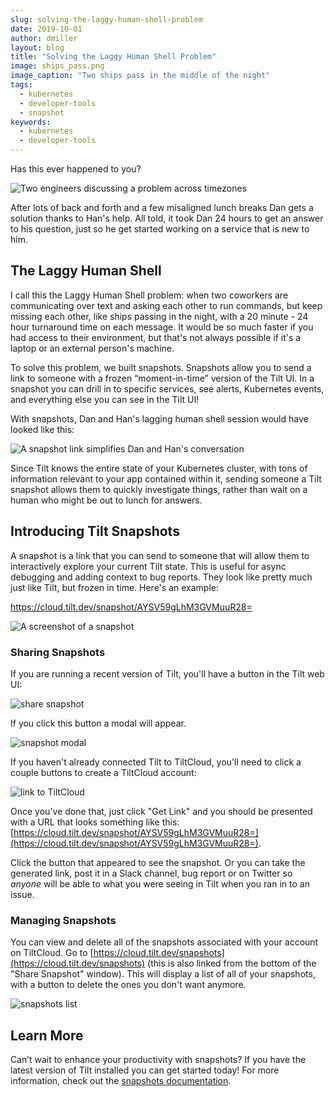 ```yaml
---
slug: solving-the-laggy-human-shell-problem
date: 2019-10-01
author: dmiller
layout: blog
title: "Solving the Laggy Human Shell Problem"
image: ships_pass.png
image_caption: "Two ships pass in the middle of the night"
tags:
  - kubernetes
  - developer-tools
  - snapshot
keywords:
  - kubernetes
  - developer-tools
---
```


Has this ever happened to you?

![Two engineers discussing a problem across timezones](/assets/images/solving-the-laggy-human-shell-problem/without_snapshots.png)

After lots of back and forth and a few misaligned lunch breaks Dan gets a solution thanks to Han's help. All told, it took Dan 24 hours to get an answer to his question, just so he get started working on a service that is new to him.

## The Laggy Human Shell

I call this the Laggy Human Shell problem: when two coworkers are communicating over text and asking each other to run commands, but keep missing each other, like ships passing in the night, with a 20 minute - 24 hour turnaround time on each message. It would be so much faster if you had access to their environment, but that's not always possible if it's a laptop or an external person's machine.

To solve this problem, we built snapshots. Snapshots allow you to send a link to someone with a frozen “moment-in-time” version of the Tilt UI. In a snapshot you can drill in to specific services, see alerts, Kubernetes events, and everything else you can see in the Tilt UI!

With snapshots, Dan and Han's lagging human shell session would have looked like this:

![A snapshot link simplifies Dan and Han's conversation](/assets/images/solving-the-laggy-human-shell-problem/with_snapshots.png)

Since Tilt knows the entire state of your Kubernetes cluster, with tons of information relevant to your app contained within it, sending someone a Tilt snapshot allows them to quickly investigate things, rather than wait on a human who might be out to lunch for answers.

## Introducing Tilt Snapshots

A snapshot is a link that you can send to someone that will allow them to interactively explore your current Tilt state. This is useful for async debugging and adding context to bug reports. They look like pretty much just like Tilt, but frozen in time. Here's an example:

https://cloud.tilt.dev/snapshot/AYSV59gLhM3GVMuuR28=

![A screenshot of a snapshot](/assets/images/solving-the-laggy-human-shell-problem/with_snapshots.png)

### Sharing Snapshots

If you are running a recent version of Tilt, you'll have a button in the Tilt web UI:

![share snapshot](/assets/images/solving-the-laggy-human-shell-problem/share-snapshot-button.png)

If you click this button a modal will appear.

![snapshot modal](/assets/images/solving-the-laggy-human-shell-problem/snapshot-modal.png)

If you haven't already connected Tilt to TiltCloud, you'll need to click a couple
buttons to create a TiltCloud account:

![link to TiltCloud](/assets/images/solving-the-laggy-human-shell-problem/link-to-tiltcloud.png)

Once you've done that, just click "Get Link" and you should be presented with a
URL that looks something like this: [https://cloud.tilt.dev/snapshot/AYSV59gLhM3GVMuuR28=](https://cloud.tilt.dev/snapshot/AYSV59gLhM3GVMuuR28=).

Click the button that appeared to see the snapshot. Or you can take the generated link, post it in a Slack channel, bug report or on Twitter so _anyone_ will be able to what you were seeing in Tilt when you ran in to an issue.

### Managing Snapshots

You can view and delete all of the snapshots associated with your account on TiltCloud. Go to [https://cloud.tilt.dev/snapshots](https://cloud.tilt.dev/snapshots) (this is also linked from the bottom of the "Share Snapshot" window). This will display a list of all of your snapshots, with a button to delete the ones you don't want anymore.

![snapshots list](/assets/images/solving-the-laggy-human-shell-problem/snapshots-list.png)

## Learn More

Can’t wait to enhance your productivity with snapshots? If you have the latest version of Tilt installed you can get started today! For more information, check out the [snapshots documentation](https://docs.tilt.dev/snapshots).

